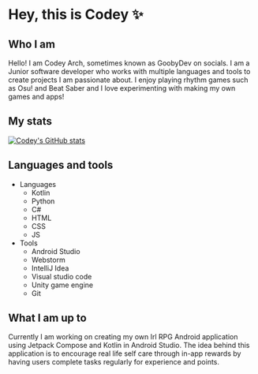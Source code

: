 # Hey, this is Codey ✨

<!--
**CodeyArch/CodeyArch** is a ✨ _special_ ✨ repository because its `README.md` (this file) appears on your GitHub profile.

Here are some ideas to get you started:

- 🔭 I’m currently working on ...
- 🌱 I’m currently learning ...
- 👯 I’m looking to collaborate on ...
- 🤔 I’m looking for help with ...
- 💬 Ask me about ...
- 📫 How to reach me: ...
- 😄 Pronouns: ...
- ⚡ Fun fact: ...
-->
## Who I am
Hello! I am Codey Arch, sometimes known as GoobyDev on socials. I am a Junior software developer who works with multiple languages and tools to create projects I am passionate about. I enjoy playing rhythm games such as Osu! and Beat Saber and I love experimenting with making my own games and apps!
## My stats
[![Codey's GitHub stats](https://github-readme-stats.vercel.app/api?username=codeyarch&theme=algolia&show_icons=true&count_private=true)](https://github.com/anuraghazra/github-readme-stats)
## Languages and tools
* Languages
  * Kotlin
  * Python
  * C#
  * HTML
  * CSS
  * JS
* Tools
  * Android Studio 
  * Webstorm
  * IntelliJ Idea
  * Visual studio code
  * Unity game engine
  * Git  
## What I am up to
Currently I am working on creating my own Irl RPG Android application using Jetpack Compose and Kotlin in Android Studio. The idea behind this application is to encourage real life self care through in-app rewards by having users complete tasks regularly for experience and points.

